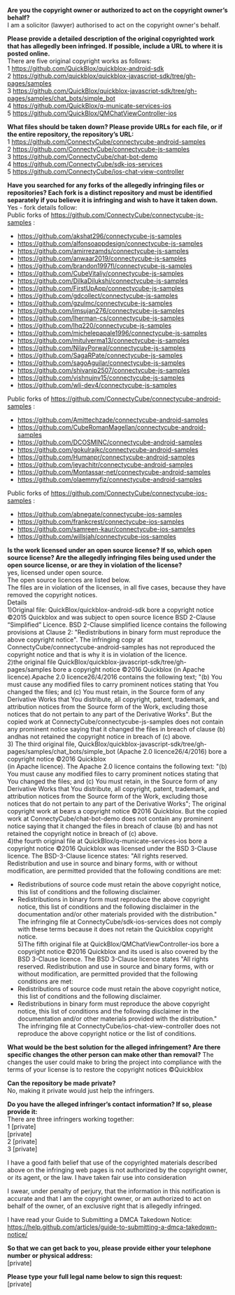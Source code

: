 **Are you the copyright owner or authorized to act on the copyright owner’s behalf?**    
I am a solicitor (lawyer) authorised to act on the copyright owner's behalf.  

**Please provide a detailed description of the original copyrighted work that has allegedly been infringed. If possible, include a URL to where it is posted online.**     
There are five original copyright works as follows:   
1 https://github.com/QuickBlox/quickblox-android-sdk   
2 https://github.com/quickblox/quickblox-javascript-sdk/tree/gh-pages/samples   
3 https://github.com/QuickBlox/quickblox-javascript-sdk/tree/gh-pages/samples/chat_bots/simple_bot   
4 https://github.com/QuickBlox/q-municate-services-ios   
5 https://github.com/QuickBlox/QMChatViewController-ios   

**What files should be taken down? Please provide URLs for each file, or if the entire repository, the repository’s URL:**     
1 https://github.com/ConnectyCube/connectycube-android-samples   
2 https://github.com/ConnectyCube/connectycube-js-samples   
3 https://github.com/ConnectyCube/chat-bot-demo   
4 https://github.com/ConnectyCube/sdk-ios-services   
5 https://github.com/ConnectyCube/ios-chat-view-controller   

**Have you searched for any forks of the allegedly infringing files or repositories? Each fork is a distinct repository and must be identified separately if you believe it is infringing and wish to have it taken down.**     
Yes - fork details follow:   
Public forks of https://github.com/ConnectyCube/connectycube-js-samples :   
- https://github.com/akshat296/connectycube-js-samples   
- https://github.com/alfonsoappdesign/connectycube-js-samples   
- https://github.com/amirrezamds/connectycube-js-samples   
- https://github.com/anwaar2019/connectycube-js-samples   
- https://github.com/brandon1997fl/connectycube-js-samples   
- https://github.com/CubeVitaliy/connectycube-js-samples   
- https://github.com/DilkaDilukshi/connectycube-js-samples   
- https://github.com/FirstUpApp/connectycube-js-samples   
- https://github.com/gdcollect/connectycube-js-samples   
- https://github.com/gzulmc/connectycube-js-samples   
- https://github.com/imsujan276/connectycube-js-samples   
- https://github.com/lherman-cs/connectycube-js-samples   
- https://github.com/lhq220/connectycube-js-samples   
- https://github.com/michelepapale1996/connectycube-js-samples   
- https://github.com/mitulverma13/connectycube-js-samples   
- https://github.com/NilayPorwal/connectycube-js-samples   
- https://github.com/SagaRPate/connectycube-js-samples   
- https://github.com/sagoAguilar/connectycube-js-samples   
- https://github.com/shivanip2507/connectycube-js-samples   
- https://github.com/vishnujnv15/connectycube-js-samples   
- https://github.com/wli-dev4/connectycube-js-samples  
  
Public forks of https://github.com/ConnectyCube/connectycube-android-samples :   
- https://github.com/Amittechzade/connectycube-android-samples   
- https://github.com/CubeRomanMagellan/connectycube-android-samples   
- https://github.com/DCOSMINC/connectycube-android-samples   
- https://github.com/gokulrajkc/connectycube-android-samples   
- https://github.com/Humanpr/connectycube-android-samples   
- https://github.com/jeyachitr/connectycube-android-samples   
- https://github.com/Montassar-net/connectycube-android-samples   
- https://github.com/olaemmyfiz/connectycube-android-samples  
  
Public forks of https://github.com/ConnectyCube/connectycube-ios-samples :   
- https://github.com/abnegate/connectycube-ios-samples   
- https://github.com/frankcrest/connectycube-ios-samples   
- https://github.com/samreen-kaur/connectycube-ios-samples   
- https://github.com/willsjah/connectycube-ios-samples  
  
**Is the work licensed under an open source license? If so, which open source license? Are the allegedly infringing files being used under the open source license, or are they in violation of the license?**     
yes, licensed under open source.   
The open source licences are listed below.   
The files are in violation of the licenses, in all five cases, because they have removed the copyright notices.   
Details   
1)Original file: QuickBlox/quickblox-android-sdk bore a copyright notice ©2015 Quickblox and was subject to open source licence BSD 2-Clause “Simplified” Licence. BSD 2-Clause simplified licence contains the following provisions at Clause 2: "Redistributions in binary form must reproduce the above copyright notice". The infringing copy at ConnectyCube/connectycube-android-samples has not reproduced the copyright notice and that is why it is in violation of the licence.   
2)the original file QuickBlox/quickblox-javascript-sdk/tree/gh-pages/samples bore a copyright notice ©2016 Quickblox (in Apache licence).Apache 2.0 licence26/4/2016 contains the following text; "(b) You must cause any modified files to carry prominent notices stating that You changed the files; and (c) You must retain, in the Source form of any Derivative Works that You distribute, all copyright, patent, trademark, and attribution notices from the Source form of the Work, excluding those notices that do not pertain to any part of the Derivative Works". But the copied work at ConnectyCube/connectycube-js-samples does not contain any prominent notice saying that it changed the files in breach of clause (b) andhas not retained the copyright notice in breach of (c) above.   
3) The third original file, QuickBlox/quickblox-javascript-sdk/tree/gh-pages/samples/chat_bots/simple_bot (Apache 2.0 licence26/4/2016) bore a copyright notice ©2016 Quickblox   
(in Apache licence). The Apache 2.0 licence contains the following text: "(b) You must cause any modified files to carry prominent notices stating that You changed the files; and (c) You must retain, in the Source form of any Derivative Works that You distribute, all copyright, patent, trademark, and attribution notices from the Source form of the Work, excluding those notices that do not pertain to any part of the Derivative Works"; The original copyright work at bears a copyright notice ©2016 Quickblox. But the copied work at ConnectyCube/chat-bot-demo does not contain any prominent notice saying that it changed the files in breach of clause (b) and has not retained the copyright notice in breach of (c) above.   
4)the fourth original file at QuickBlox/q-municate-services-ios bore a copyright notice ©2016 Quickblox was licensed under the BSD 3-Clause licence. The BSD-3-Clause licence states: "All rights reserved. Redistribution and use in source and binary forms, with or without modification, are permitted provided that the following conditions are met:   
* Redistributions of source code must retain the above copyright notice, this list of conditions and the following disclaimer.   
* Redistributions in binary form must reproduce the above copyright notice, this list of conditions and the following disclaimer in the documentation and/or other materials provided with the distribution."   
The infringing file at ConnectyCube/sdk-ios-services does not comply with these terms because it does not retain the Quickblox copyright notice.   
5)The fifth original file at QuickBlox/QMChatViewController-ios bore a copyright notice ©2016 Quickblox and its used is also covered by the BSD 3-Clause licence. The BSD 3-Clause licence states "All rights reserved. Redistribution and use in source and binary forms, with or without modification, are permitted provided that the following conditions are met:   
* Redistributions of source code must retain the above copyright notice, this list of conditions and the following disclaimer.   
* Redistributions in binary form must reproduce the above copyright notice, this list of conditions and the following disclaimer in the documentation and/or other materials provided with the distribution." 
The infringing file at ConnectyCube/ios-chat-view-controller does not reproduce the above copyright notice or the list of conditions.   

**What would be the best solution for the alleged infringement? Are there specific changes the other person can make other than removal?**   The changes the user could make to bring the project into compliance with the terms of your license is to restore the copyright notices ©Quickblox   

**Can the repository be made private?**     
No, making it private would just help the infringers.  

**Do you have the alleged infringer’s contact information? If so, please provide it:**     
There are three infringers working together:   
1 [private]     
[private]    
2 [private]   
3 [private]  

I have a good faith belief that use of the copyrighted materials described above on the infringing web pages is not authorized by the copyright owner, or its agent, or the law. I have taken fair use into consideration  

I swear, under penalty of perjury, that the information in this notification is accurate and that I am the copyright owner, or am authorized to act on behalf of the owner, of an exclusive right that is allegedly infringed.     

I have read your Guide to Submitting a DMCA Takedown Notice: https://help.github.com/articles/guide-to-submitting-a-dmca-takedown-notice/   

**So that we can get back to you, please provide either your telephone number or physical address:**     
[private]   

**Please type your full legal name below to sign this request:**     
[private]  
